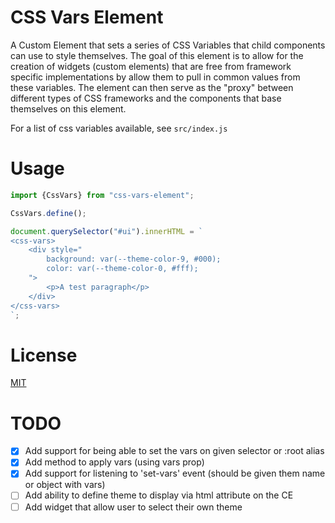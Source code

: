 #   CSS Vars Element

A Custom Element that sets a series of CSS Variables that child components can use to style themselves.  The goal of this element is to allow for the creation of widgets (custom elements) that are free from framework specific implementations by allow them to pull in common values from these variables. The element can then serve as the "proxy" between different types of CSS frameworks and the components that base themselves on this element. 

For a list of css variables available, see `src/index.js`

#   Usage

```javascript
import {CssVars} from "css-vars-element";

CssVars.define();

document.querySelector("#ui").innerHTML = `
<css-vars>
    <div style="
        background: var(--theme-color-9, #000);
        color: var(--theme-color-0, #fff);
    ">
        <p>A test paragraph</p>
    </div>
</css-vars>
`;

```

# License

[MIT](LICENSE)


# TODO

- [x] Add support for being able to set the vars on given selector or :root alias
- [x] Add method to apply vars (using vars prop)
- [x] Add support for listening to 'set-vars' event (should be given them name or object with vars)
- [ ] Add ability to define theme to display via html attribute on the CE
- [ ] Add widget that allow user to select their own theme
